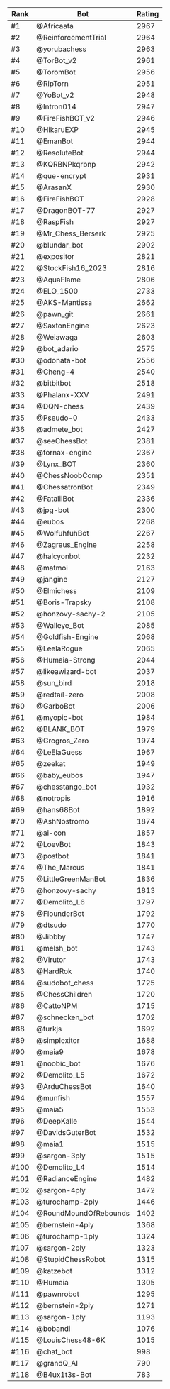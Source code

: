 Rank|Bot|Rating
---|---|---
#1|@Africaata|2967
#2|@ReinforcementTrial|2964
#3|@yorubachess|2963
#4|@TorBot_v2|2961
#5|@ToromBot|2956
#6|@RipTorn|2951
#7|@YoBot_v2|2948
#8|@Intron014|2947
#9|@FireFishBOT_v2|2946
#10|@HikaruEXP|2945
#11|@EmanBot|2944
#12|@ResoluteBot|2944
#13|@KQRBNPkqrbnp|2942
#14|@que-encrypt|2931
#15|@ArasanX|2930
#16|@FireFishBOT|2928
#17|@DragonBOT-77|2927
#18|@RaspFish|2927
#19|@Mr_Chess_Berserk|2925
#20|@blundar_bot|2902
#21|@expositor|2821
#22|@StockFish16_2023|2816
#23|@AquaFlame|2806
#24|@ELO_1500|2733
#25|@AKS-Mantissa|2662
#26|@pawn_git|2661
#27|@SaxtonEngine|2623
#28|@Weiawaga|2603
#29|@bot_adario|2575
#30|@odonata-bot|2556
#31|@Cheng-4|2540
#32|@bitbitbot|2518
#33|@Phalanx-XXV|2491
#34|@DQN-chess|2439
#35|@Pseudo-0|2433
#36|@admete_bot|2427
#37|@seeChessBot|2381
#38|@fornax-engine|2367
#39|@Lynx_BOT|2360
#40|@ChessNoobComp|2351
#41|@ChessatronBot|2349
#42|@FataliiBot|2336
#43|@jpg-bot|2300
#44|@eubos|2268
#45|@WolfuhfuhBot|2267
#46|@Zagreus_Engine|2258
#47|@halcyonbot|2232
#48|@matmoi|2163
#49|@jangine|2127
#50|@Elmichess|2109
#51|@Boris-Trapsky|2108
#52|@honzovy-sachy-2|2105
#53|@Walleye_Bot|2085
#54|@Goldfish-Engine|2068
#55|@LeelaRogue|2065
#56|@Humaia-Strong|2044
#57|@likeawizard-bot|2037
#58|@sun_bird|2018
#59|@redtail-zero|2008
#60|@GarboBot|2006
#61|@myopic-bot|1984
#62|@BLANK_BOT|1979
#63|@Grogros_Zero|1974
#64|@LeElaGuess|1967
#65|@zeekat|1949
#66|@baby_eubos|1947
#67|@chesstango_bot|1932
#68|@notropis|1916
#69|@hans68Bot|1892
#70|@AshNostromo|1874
#71|@ai-con|1857
#72|@LoevBot|1843
#73|@postbot|1841
#74|@The_Marcus|1841
#75|@LittleGreenManBot|1836
#76|@honzovy-sachy|1813
#77|@Demolito_L6|1797
#78|@FlounderBot|1792
#79|@dtsudo|1770
#80|@Jibbby|1747
#81|@melsh_bot|1743
#82|@Virutor|1743
#83|@HardRok|1740
#84|@sudobot_chess|1725
#85|@ChessChildren|1720
#86|@CattoNPM|1715
#87|@schnecken_bot|1702
#88|@turkjs|1692
#89|@simplexitor|1688
#90|@maia9|1678
#91|@noobic_bot|1676
#92|@Demolito_L5|1672
#93|@ArduChessBot|1640
#94|@munfish|1557
#95|@maia5|1553
#96|@DeepKalle|1544
#97|@DavidsGuterBot|1532
#98|@maia1|1515
#99|@sargon-3ply|1515
#100|@Demolito_L4|1514
#101|@RadianceEngine|1482
#102|@sargon-4ply|1472
#103|@turochamp-2ply|1446
#104|@RoundMoundOfRebounds|1402
#105|@bernstein-4ply|1368
#106|@turochamp-1ply|1324
#107|@sargon-2ply|1323
#108|@StupidChessRobot|1315
#109|@katzebot|1312
#110|@Humaia|1305
#111|@pawnrobot|1295
#112|@bernstein-2ply|1271
#113|@sargon-1ply|1193
#114|@bobandi|1076
#115|@LouisChess48-6K|1015
#116|@chat_bot|998
#117|@grandQ_AI|790
#118|@B4ux1t3s-Bot|783
